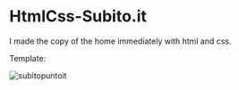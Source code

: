 # HtmlCss-Subito.it


I made the copy of the home immediately with html and css.


Template:

![subitopuntoit](https://user-images.githubusercontent.com/86831332/169768552-52854db9-9861-462b-b821-0d1dd79194ae.png)
